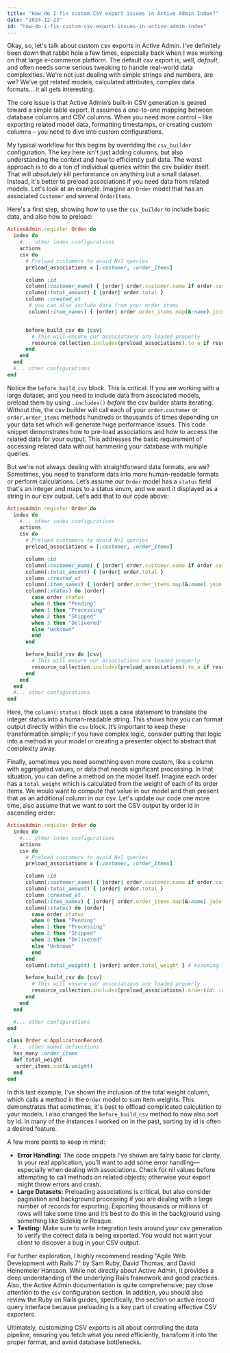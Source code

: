 ```yaml
---
title: "How do I fix custom CSV export issues in Active Admin Index?"
date: "2024-12-23"
id: "how-do-i-fix-custom-csv-export-issues-in-active-admin-index"
---
```


Okay, so, let's talk about custom csv exports in Active Admin. I've definitely been down that rabbit hole a few times, especially back when I was working on that large e-commerce platform. The default csv export is, well, *default*, and often needs some serious tweaking to handle real-world data complexities. We’re not just dealing with simple strings and numbers, are we? We’ve got related models, calculated attributes, complex data formats… it all gets interesting.

The core issue is that Active Admin’s built-in CSV generation is geared toward a simple table export. It assumes a one-to-one mapping between database columns and CSV columns. When you need more control – like exporting related model data, formatting timestamps, or creating custom columns – you need to dive into custom configurations.

My typical workflow for this begins by overriding the `csv_builder` configuration. The key here isn't just adding columns, but also understanding the context and how to efficiently pull data. The worst approach is to do a ton of individual queries within the csv builder itself. That will *absolutely* kill performance on anything but a small dataset. Instead, it's better to preload associations if you need data from related models. Let's look at an example. Imagine an `Order` model that has an associated `Customer` and several `OrderItems`.

Here's a first step, showing how to use the `csv_builder` to include basic data, and also how to preload:

```ruby
ActiveAdmin.register Order do
  index do
    #... other index configurations
    actions
    csv do
      # Preload customers to avoid N+1 queries
      preload_associations = [:customer, :order_items]

      column :id
      column(:customer_name) { |order| order.customer.name if order.customer }
      column(:total_amount) { |order| order.total }
      column :created_at
       # you can also include data from your order items
       column(:item_names) { |order| order.order_items.map(&:name).join(', ') }


      before_build_csv do |csv|
        # This will ensure our associations are loaded properly
        resource_collection.includes(preload_associations).to_a if resource_collection.respond_to?(:includes)
      end
    end
  end
  #... other configurations
end
```

Notice the `before_build_csv` block. This is critical. If you are working with a large dataset, and you need to include data from associated models, preload them by using `.includes()` *before* the csv builder starts iterating. Without this, the csv builder will call each of your `order.customer` or `order.order_items` methods hundreds or thousands of times depending on your data set which will generate huge performance issues. This code snippet demonstrates how to pre-load associations and how to access the related data for your output. This addresses the basic requirement of accessing related data without hammering your database with multiple queries.

But we're not always dealing with straightforward data formats, are we? Sometimes, you need to transform data into more human-readable formats or perform calculations. Let’s assume our `Order` model has a `status` field that's an integer and maps to a status enum, and we want it displayed as a string in our csv output. Let’s add that to our code above:

```ruby
ActiveAdmin.register Order do
  index do
    #... other index configurations
    actions
    csv do
      # Preload customers to avoid N+1 queries
      preload_associations = [:customer, :order_items]

      column :id
      column(:customer_name) { |order| order.customer.name if order.customer }
      column(:total_amount) { |order| order.total }
      column :created_at
      column(:item_names) { |order| order.order_items.map(&:name).join(', ') }
      column(:status) do |order|
        case order.status
        when 0 then "Pending"
        when 1 then "Processing"
        when 2 then "Shipped"
        when 3 then "Delivered"
        else "Unknown"
        end
      end

      before_build_csv do |csv|
        # This will ensure our associations are loaded properly
        resource_collection.includes(preload_associations).to_a if resource_collection.respond_to?(:includes)
      end
    end
  end
  #... other configurations
end
```

Here, the `column(:status)` block uses a case statement to translate the integer status into a human-readable string. This shows how you can format output directly within the `csv` block. It’s important to keep these transformation simple; if you have complex logic, consider putting that logic into a method in your model or creating a presenter object to abstract that complexity away.

Finally, sometimes you need something even more custom, like a column with aggregated values, or data that needs significant processing. In that situation, you can define a method on the model itself. Imagine each order has a `total_weight` which is calculated from the weight of each of its order items. We would want to compute that value in our model and then present that as an additional column in our csv.
Let's update our code one more time, also assume that we want to sort the CSV output by order id in ascending order:

```ruby
ActiveAdmin.register Order do
  index do
    #... other index configurations
    actions
    csv do
      # Preload customers to avoid N+1 queries
      preload_associations = [:customer, :order_items]

      column :id
      column(:customer_name) { |order| order.customer.name if order.customer }
      column(:total_amount) { |order| order.total }
      column :created_at
      column(:item_names) { |order| order.order_items.map(&:name).join(', ') }
      column(:status) do |order|
        case order.status
        when 0 then "Pending"
        when 1 then "Processing"
        when 2 then "Shipped"
        when 3 then "Delivered"
        else "Unknown"
        end
      end
      column(:total_weight) { |order| order.total_weight } # Assuming this is now a method on the Order model

      before_build_csv do |csv|
        # This will ensure our associations are loaded properly
        resource_collection.includes(preload_associations).order(id: :asc).to_a if resource_collection.respond_to?(:includes)
      end
    end
  end

  #... other configurations
end

class Order < ApplicationRecord
  #... other model definitions
  has_many :order_items
  def total_weight
   order_items.sum(&:weight)
  end
end

```

In this last example, I've shown the inclusion of the total weight column, which calls a method in the `Order` model to sum item weights. This demonstrates that sometimes, it's best to offload complicated calculation to your models. I also changed the `before_build_csv` method to now also sort by id. In many of the instances I worked on in the past, sorting by id is often a desired feature.

A few more points to keep in mind:

*   **Error Handling:** The code snippets I’ve shown are fairly basic for clarity. In your real application, you’ll want to add some error handling—especially when dealing with associations. Check for nil values before attempting to call methods on related objects; otherwise your export might throw errors and crash.
*   **Large Datasets:** Preloading associations is critical, but also consider pagination and background processing if you are dealing with a large number of records for exporting. Exporting thousands or millions of rows will take some time and it’s best to do this in the background using something like Sidekiq or Resque.
*   **Testing:** Make sure to write integration tests around your csv generation to verify the correct data is being exported. You would not want your client to discover a bug in your CSV output.

For further exploration, I highly recommend reading "Agile Web Development with Rails 7" by Sam Ruby, David Thomas, and David Heinemeier Hansson. While not directly about Active Admin, it provides a deep understanding of the underlying Rails framework and good practices. Also, the Active Admin documentation is quite comprehensive; pay close attention to the `csv` configuration section. In addition, you should also review the Ruby on Rails guides, specifically, the section on active record query interface because preloading is a key part of creating effective CSV exporters.

Ultimately, customizing CSV exports is all about controlling the data pipeline, ensuring you fetch what you need efficiently, transform it into the proper format, and avoid database bottlenecks.
